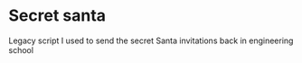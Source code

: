 # Secret santa

Legacy script I used to send the secret Santa invitations back in engineering school
